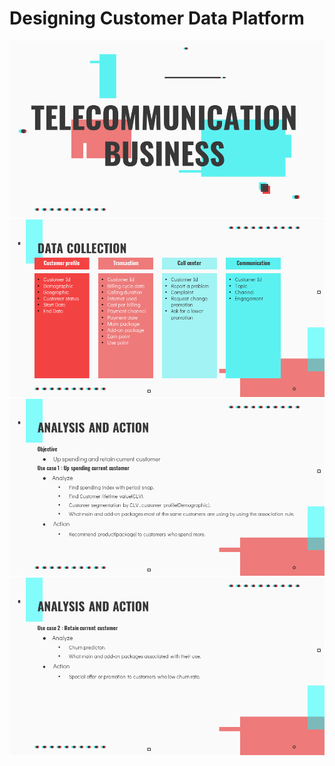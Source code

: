 # Designing Customer Data Platform
![alt text](https://github.com/nacknatthawit/MADT8101-Customer-Analytics/blob/main/Workshop%201%20Customer%20Data%20Platform/Slide1.PNG)
![alt text](https://github.com/nacknatthawit/MADT8101-Customer-Analytics/blob/main/Workshop%201%20Customer%20Data%20Platform/Slide2.PNG)
![alt text](https://github.com/nacknatthawit/MADT8101-Customer-Analytics/blob/main/Workshop%201%20Customer%20Data%20Platform/Slide3.PNG)
![alt text](https://github.com/nacknatthawit/MADT8101-Customer-Analytics/blob/main/Workshop%201%20Customer%20Data%20Platform/Slide4.PNG)
